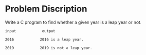 # Problem Discription

Write a C program to find whether a given year is a leap year or not.


	input 			 output

	2016			2016 is a leap year.

	2019			2019 is not a leap year.